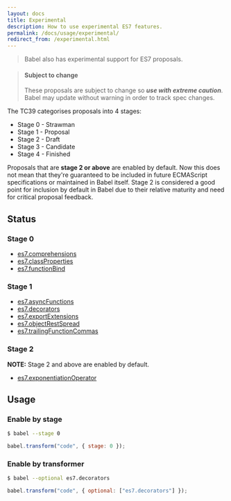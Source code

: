 ```yaml
---
layout: docs
title: Experimental
description: How to use experimental ES7 features.
permalink: /docs/usage/experimental/
redirect_from: /experimental.html
---
```


> Babel also has experimental support for ES7 proposals.

<blockquote class="babel-callout babel-callout-danger">
  <h4>Subject to change</h4>
  <p>
    These proposals are subject to change so <strong><em>use with extreme caution</em></strong>.
    Babel may update without warning in order to track spec changes.
  </p>
</blockquote>

The TC39 categorises proposals into 4 stages:

 - Stage 0 - Strawman
 - Stage 1 - Proposal
 - Stage 2 - Draft
 - Stage 3 - Candidate
 - Stage 4 - Finished

Proposals that are **stage 2 or above** are enabled by default. Now this does not mean that they're guaranteed
to be included in future ECMAScript specifications or maintained in Babel itself. Stage 2 is considered a good
point for inclusion by default in Babel due to their relative maturity and need for critical proposal feedback.

## Status

### Stage 0

- [es7.comprehensions](/docs/advanced/transformers/other/comprehensions)
- [es7.classProperties](https://gist.github.com/jeffmo/054df782c05639da2adb)
- [es7.functionBind](https://github.com/zenparsing/es-function-bind)

### Stage 1

- [es7.asyncFunctions](https://github.com/lukehoban/ecmascript-asyncawait)
- [es7.decorators](https://github.com/wycats/javascript-decorators)
- [es7.exportExtensions](https://github.com/leebyron/ecmascript-more-export-from)
- [es7.objectRestSpread](https://github.com/sebmarkbage/ecmascript-rest-spread)
- [es7.trailingFunctionCommas](https://github.com/jeffmo/es-trailing-function-commas)

### Stage 2

**NOTE:** Stage 2 and above are enabled by default.

- [es7.exponentiationOperator](https://github.com/rwaldron/exponentiation-operator)

## Usage

### Enable by stage

```sh
$ babel --stage 0
```

```js
babel.transform("code", { stage: 0 });
```

### Enable by transformer

```sh
$ babel --optional es7.decorators
```

```js
babel.transform("code", { optional: ["es7.decorators"] });
```
